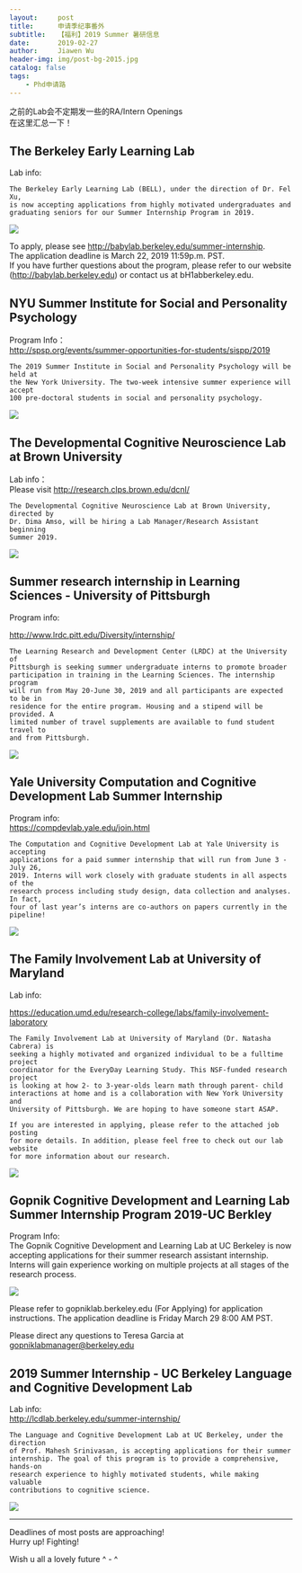 ```yaml
---
layout:     post
title:      申请季纪事番外
subtitle:   【福利】2019 Summer 暑研信息
date:       2019-02-27
author:     Jiawen Wu
header-img: img/post-bg-2015.jpg
catalog: false
tags:
    - Phd申请路
---
```

<script type="text/javascript">
// 禁止右键菜单
document.oncontextmenu = function(){ return false; };
// 禁止文字选择
document.onselectstart = function(){ return false; };
// 禁止复制
document.oncopy = function(){ return false; };
// 禁止剪切
document.oncut = function(){ return false; };
// 禁止粘贴
document.onpaste = function(){ return false; };
</script>


之前的Lab会不定期发一些的RA/Intern Openings   
在这里汇总一下！  

## **The Berkeley Early Learning Lab**
Lab info:

    The Berkeley Early Learning Lab (BELL), under the direction of Dr. Fel Xu, 
    is now accepting applications from highly motivated undergraduates and 
    graduating seniors for our Summer Internship Program in 2019.

![](https://raw.githubusercontent.com/BrokenCrayons/ImageBase/master/Images/006tKfTcly1g0kyafqq1yj30u013l7eq.jpg)

To apply, please see http://babylab.berkeley.edu/summer-internship.  
The application deadline is March 22, 2019 11:59p.m. PST.  
If you have further questions about the program, please refer to our website (http://babylab.berkeley.edu) or contact us at bH1abberkeIey.edu.


## **NYU Summer Institute for Social and Personality Psychology**
Program Info：  
http://spsp.org/events/summer-opportunities-for-students/sispp/2019

    The 2019 Summer Institute in Social and Personality Psychology will be held at 
    the New York University. The two-week intensive summer experience will accept 
    100 pre-doctoral students in social and personality psychology.

![](https://raw.githubusercontent.com/BrokenCrayons/ImageBase/master/Images/006tKfTcly1g0kyjyjx21j30mr0h6wj1.jpg)

## **The Developmental Cognitive Neuroscience Lab at Brown University**
Lab info：  
Please visit http://research.clps.brown.edu/dcnl/

    The Developmental Cognitive Neuroscience Lab at Brown University, directed by 
    Dr. Dima Amso, will be hiring a Lab Manager/Research Assistant beginning 
    Summer 2019. 

![](https://raw.githubusercontent.com/BrokenCrayons/ImageBase/master/Images/006tKfTcly1g0kynrhli9j30el07twg4.jpg)

## **Summer research internship in Learning Sciences - University of Pittsburgh**

Program info:  

http://www.lrdc.pitt.edu/Diversity/internship/

    The Learning Research and Development Center (LRDC) at the University of 
    Pittsburgh is seeking summer undergraduate interns to promote broader 
    participation in training in the Learning Sciences. The internship program 
    will run from May 20-June 30, 2019 and all participants are expected to be in 
    residence for the entire program. Housing and a stipend will be provided. A 
    limited number of travel supplements are available to fund student travel to 
    and from Pittsburgh.

![](https://raw.githubusercontent.com/BrokenCrayons/ImageBase/master/Images/006tKfTcly1g0kzcm5h6lj30u012uti1.jpg)

## **Yale University Computation and Cognitive Development Lab Summer Internship**
Program info:  
https://compdevlab.yale.edu/join.html

    The Computation and Cognitive Development Lab at Yale University is accepting 
    applications for a paid summer internship that will run from June 3 - July 26, 
    2019. Interns will work closely with graduate students in all aspects of the 
    research process including study design, data collection and analyses. In fact,
    four of last year’s interns are co-authors on papers currently in the pipeline! 
![](https://raw.githubusercontent.com/BrokenCrayons/ImageBase/master/Images/006tKfTcly1g0kzg5g4gcj30xp0gw79c.jpg)

## **The Family Involvement Lab at University of Maryland**
Lab info:  

https://education.umd.edu/research-college/labs/family-involvement-laboratory

    The Family Involvement Lab at University of Maryland (Dr. Natasha Cabrera) is 
    seeking a highly motivated and organized individual to be a fulltime project 
    coordinator for the EveryDay Learning Study. This NSF-funded research project 
    is looking at how 2- to 3-year-olds learn math through parent- child 
    interactions at home and is a collaboration with New York University and 
    University of Pittsburgh. We are hoping to have someone start ASAP.

    If you are interested in applying, please refer to the attached job posting 
    for more details. In addition, please feel free to check out our lab website 
    for more information about our research.


![](https://raw.githubusercontent.com/BrokenCrayons/ImageBase/master/Images/006tKfTcly1g0kxkmhwvhj30f50lun11.jpg)

## **Gopnik Cognitive Development and Learning Lab Summer Internship Program 2019-UC Berkley**

Program Info:  
    The Gopnik Cognitive Development and Learning Lab at UC Berkeley is now 
    accepting applications for their summer research assistant internship. Interns 
    will gain experience working on multiple projects at all stages of the 
    research process.

![](https://raw.githubusercontent.com/BrokenCrayons/ImageBase/master/Images/006tKfTcly1g0kzipf5f8j30jy09gabv.jpg)

Please refer to gopniklab.berkeley.edu (For Applying) for application instructions. The application deadline is Friday March 29 8:00 AM PST.

Please direct any questions to Teresa Garcia at gopniklabmanager@berkeley.edu

## **2019 Summer Internship - UC Berkeley Language and Cognitive Development Lab**

Lab info:   
http://lcdlab.berkeley.edu/summer-internship/

    The Language and Cognitive Development Lab at UC Berkeley, under the direction 
    of Prof. Mahesh Srinivasan, is accepting applications for their summer 
    internship. The goal of this program is to provide a comprehensive, hands-on 
    research experience to highly motivated students, while making valuable 
    contributions to cognitive science.

![](https://raw.githubusercontent.com/BrokenCrayons/ImageBase/master/Images/006tKfTcly1g0kzkhioobj30ds0h9q76.jpg)

---
Deadlines of most posts are approaching!  
Hurry up!
Fighting!

Wish u all a lovely future ^ - ^
